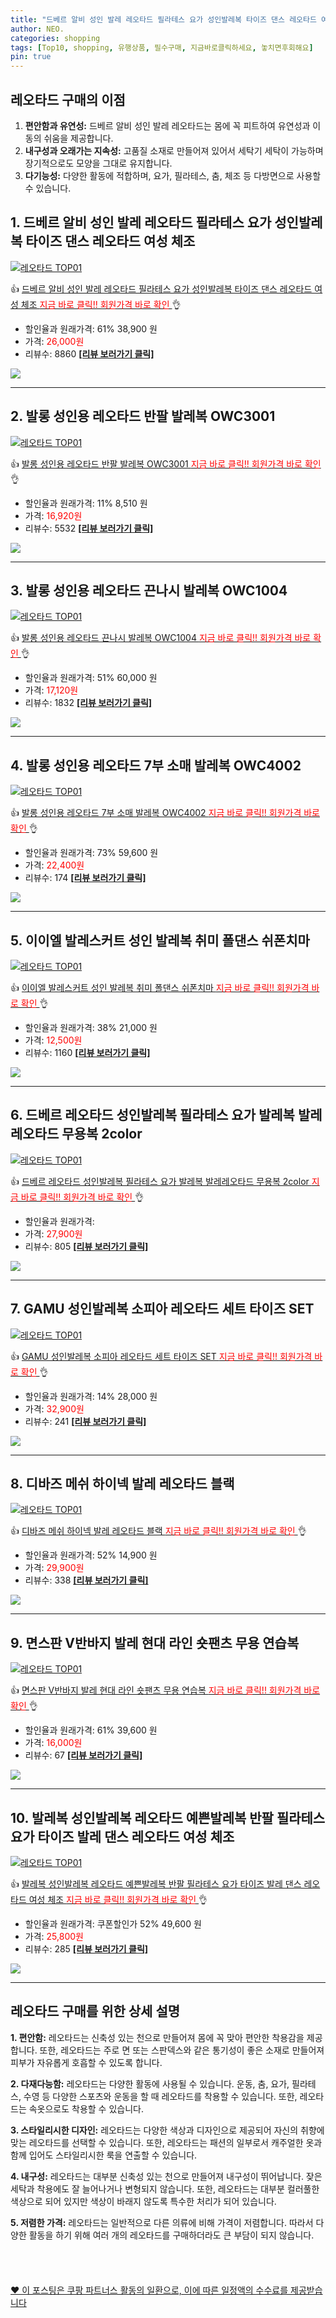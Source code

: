 ```yaml
---
title: "드베르 알비 성인 발레 레오타드 필라테스 요가 성인발레복 타이즈 댄스 레오타드 여성 체조 가격 최저가 할인가 레오타드 최저가 추천 제품 비교"
author: NEO.
categories: shopping
tags: [Top10, shopping, 유행상품, 필수구매, 지금바로클릭하세요, 놓치면후회해요]
pin: true
---
```

## 레오타드 구매의 이점
1. **편안함과 유연성:** 드베르 알비 성인 발레 레오타드는 몸에 꼭 피트하여 유연성과 이동의 쉬움을 제공합니다.
2. **내구성과 오래가는 지속성:** 고품질 소재로 만들어져 있어서 세탁기 세탁이 가능하며 장기적으로도 모양을 그대로 유지합니다.
3. **다기능성:** 다양한 활동에 적합하며, 요가, 필라테스, 춤, 체조 등 다방면으로 사용할 수 있습니다.

   

## 1. 드베르 알비 성인 발레 레오타드 필라테스 요가 성인발레복 타이즈 댄스 레오타드 여성 체조

[![레오타드 TOP01](https://thumbnail10.coupangcdn.com/thumbnails/remote/490x490ex/image/vendor_inventory/f7ea/1ef5140b583cc10d132fe637b9f7d43636056c6d3af4acbfa1adee0eacd0.jpg)](https://link.coupang.com/re/AFFSDP?lptag=AF3617701&subid=GithubCoopas&pageKey=7153809961&traceid=V0-153&itemId=17990705591&vendorItemId=85147278558)


👍 [드베르 알비 성인 발레 레오타드 필라테스 요가 성인발레복 타이즈 댄스 레오타드 여성 체조 <font color=red> 지금 바로 클릭!! 회원가격 바로 확인 </font> ](https://link.coupang.com/re/AFFSDP?lptag=AF3617701&subid=GithubCoopas&pageKey=7153809961&traceid=V0-153&itemId=17990705591&vendorItemId=85147278558) 👌 


- 할인율과 원래가격: 61%  38,900   원
- 가격: <span style='color:red'>26,000원</span>
- 리뷰수: 8860  [**[리뷰 보러가기 클릭]**](https://link.coupang.com/re/AFFSDP?lptag=AF3617701&subid=GithubCoopas&pageKey=7153809961&traceid=V0-153&itemId=17990705591&vendorItemId=85147278558)

[![](/discount_price.png)](https://link.coupang.com/re/AFFSDP?lptag=AF3617701&subid=GithubCoopas&pageKey=7153809961&traceid=V0-153&itemId=17990705591&vendorItemId=85147278558)

---


   

## 2. 발롱 성인용 레오타드 반팔 발레복 OWC3001

[![레오타드 TOP01](https://thumbnail10.coupangcdn.com/thumbnails/remote/490x490ex/image/rs_quotation_api/hm9vf6uv/22af72ddac034a53aab4a892f8fa5359.jpg)](https://link.coupang.com/re/AFFSDP?lptag=AF3617701&subid=GithubCoopas&pageKey=5463418406&traceid=V0-153&itemId=8369470740&vendorItemId=75657199906)


👍 [발롱 성인용 레오타드 반팔 발레복 OWC3001 <font color=red> 지금 바로 클릭!! 회원가격 바로 확인 </font> ](https://link.coupang.com/re/AFFSDP?lptag=AF3617701&subid=GithubCoopas&pageKey=5463418406&traceid=V0-153&itemId=8369470740&vendorItemId=75657199906) 👌 


- 할인율과 원래가격: 11%  8,510   원
- 가격: <span style='color:red'>16,920원</span>
- 리뷰수: 5532  [**[리뷰 보러가기 클릭]**](https://link.coupang.com/re/AFFSDP?lptag=AF3617701&subid=GithubCoopas&pageKey=5463418406&traceid=V0-153&itemId=8369470740&vendorItemId=75657199906)

[![](/discount_price.png)](https://link.coupang.com/re/AFFSDP?lptag=AF3617701&subid=GithubCoopas&pageKey=5463418406&traceid=V0-153&itemId=8369470740&vendorItemId=75657199906)

---


   

## 3. 발롱 성인용 레오타드 끈나시 발레복 OWC1004

[![레오타드 TOP01](https://thumbnail10.coupangcdn.com/thumbnails/remote/490x490ex/image/retail/images/2021/05/05/13/1/ec6fe22e-d24a-4059-869c-fd966cf285a4.jpg)](https://link.coupang.com/re/AFFSDP?lptag=AF3617701&subid=GithubCoopas&pageKey=5463416972&traceid=V0-153&itemId=8369465863&vendorItemId=75657195090)


👍 [발롱 성인용 레오타드 끈나시 발레복 OWC1004 <font color=red> 지금 바로 클릭!! 회원가격 바로 확인 </font> ](https://link.coupang.com/re/AFFSDP?lptag=AF3617701&subid=GithubCoopas&pageKey=5463416972&traceid=V0-153&itemId=8369465863&vendorItemId=75657195090) 👌 


- 할인율과 원래가격: 51%  60,000   원
- 가격: <span style='color:red'>17,120원</span>
- 리뷰수: 1832  [**[리뷰 보러가기 클릭]**](https://link.coupang.com/re/AFFSDP?lptag=AF3617701&subid=GithubCoopas&pageKey=5463416972&traceid=V0-153&itemId=8369465863&vendorItemId=75657195090)

[![](/discount_price.png)](https://link.coupang.com/re/AFFSDP?lptag=AF3617701&subid=GithubCoopas&pageKey=5463416972&traceid=V0-153&itemId=8369465863&vendorItemId=75657195090)

---


   

## 4. 발롱 성인용 레오타드 7부 소매 발레복 OWC4002

[![레오타드 TOP01](https://thumbnail6.coupangcdn.com/thumbnails/remote/490x490ex/image/rs_quotation_api/toiygvww/aadfdff6e4a944bdbce4008d41f2de52.jpg)](https://link.coupang.com/re/AFFSDP?lptag=AF3617701&subid=GithubCoopas&pageKey=5463417717&traceid=V0-153&itemId=8369468434&vendorItemId=75657198013)


👍 [발롱 성인용 레오타드 7부 소매 발레복 OWC4002 <font color=red> 지금 바로 클릭!! 회원가격 바로 확인 </font> ](https://link.coupang.com/re/AFFSDP?lptag=AF3617701&subid=GithubCoopas&pageKey=5463417717&traceid=V0-153&itemId=8369468434&vendorItemId=75657198013) 👌 


- 할인율과 원래가격: 73%  59,600   원
- 가격: <span style='color:red'>22,400원</span>
- 리뷰수: 174  [**[리뷰 보러가기 클릭]**](https://link.coupang.com/re/AFFSDP?lptag=AF3617701&subid=GithubCoopas&pageKey=5463417717&traceid=V0-153&itemId=8369468434&vendorItemId=75657198013)

[![](/discount_price.png)](https://link.coupang.com/re/AFFSDP?lptag=AF3617701&subid=GithubCoopas&pageKey=5463417717&traceid=V0-153&itemId=8369468434&vendorItemId=75657198013)

---


   

## 5. 이이엘 발레스커트 성인 발레복 취미 폴댄스 쉬폰치마

[![레오타드 TOP01](https://thumbnail8.coupangcdn.com/thumbnails/remote/490x490ex/image/vendor_inventory/93ef/449fd53cc141f50317eba1b97a934ac11af356fe010990922a8fb24b056c.jpeg)](https://link.coupang.com/re/AFFSDP?lptag=AF3617701&subid=GithubCoopas&pageKey=7537639731&traceid=V0-153&itemId=19806833248&vendorItemId=86984660778)


👍 [이이엘 발레스커트 성인 발레복 취미 폴댄스 쉬폰치마 <font color=red> 지금 바로 클릭!! 회원가격 바로 확인 </font> ](https://link.coupang.com/re/AFFSDP?lptag=AF3617701&subid=GithubCoopas&pageKey=7537639731&traceid=V0-153&itemId=19806833248&vendorItemId=86984660778) 👌 


- 할인율과 원래가격: 38%  21,000   원
- 가격: <span style='color:red'>12,500원</span>
- 리뷰수: 1160  [**[리뷰 보러가기 클릭]**](https://link.coupang.com/re/AFFSDP?lptag=AF3617701&subid=GithubCoopas&pageKey=7537639731&traceid=V0-153&itemId=19806833248&vendorItemId=86984660778)

[![](/discount_price.png)](https://link.coupang.com/re/AFFSDP?lptag=AF3617701&subid=GithubCoopas&pageKey=7537639731&traceid=V0-153&itemId=19806833248&vendorItemId=86984660778)

---


   

## 6. 드베르 레오타드 성인발레복 필라테스 요가 발레복 발레레오타드 무용복 2color

[![레오타드 TOP01](https://thumbnail8.coupangcdn.com/thumbnails/remote/490x490ex/image/vendor_inventory/3fed/968cc64d196ecfbe6f683808df7d896b08816099ec5f7f98f0d823d690d2.jpg)](https://link.coupang.com/re/AFFSDP?lptag=AF3617701&subid=GithubCoopas&pageKey=6702413608&traceid=V0-153&itemId=15529426271&vendorItemId=82748633326)


👍 [드베르 레오타드 성인발레복 필라테스 요가 발레복 발레레오타드 무용복 2color <font color=red> 지금 바로 클릭!! 회원가격 바로 확인 </font> ](https://link.coupang.com/re/AFFSDP?lptag=AF3617701&subid=GithubCoopas&pageKey=6702413608&traceid=V0-153&itemId=15529426271&vendorItemId=82748633326) 👌 


- 할인율과 원래가격: 
- 가격: <span style='color:red'>27,900원</span>
- 리뷰수: 805  [**[리뷰 보러가기 클릭]**](https://link.coupang.com/re/AFFSDP?lptag=AF3617701&subid=GithubCoopas&pageKey=6702413608&traceid=V0-153&itemId=15529426271&vendorItemId=82748633326)

[![](/discount_price.png)](https://link.coupang.com/re/AFFSDP?lptag=AF3617701&subid=GithubCoopas&pageKey=6702413608&traceid=V0-153&itemId=15529426271&vendorItemId=82748633326)

---


   

## 7. GAMU 성인발레복 소피아 레오타드 세트 타이즈 SET

[![레오타드 TOP01](https://thumbnail6.coupangcdn.com/thumbnails/remote/490x490ex/image/vendor_inventory/ff52/92272bbbccf4ec9996751bf3a9d4640d3fba994ec06e59977e1d88211eb3.jpg)](https://link.coupang.com/re/AFFSDP?lptag=AF3617701&subid=GithubCoopas&pageKey=7604007184&traceid=V0-153&itemId=20122447662&vendorItemId=87474987183)


👍 [GAMU 성인발레복 소피아 레오타드 세트 타이즈 SET <font color=red> 지금 바로 클릭!! 회원가격 바로 확인 </font> ](https://link.coupang.com/re/AFFSDP?lptag=AF3617701&subid=GithubCoopas&pageKey=7604007184&traceid=V0-153&itemId=20122447662&vendorItemId=87474987183) 👌 


- 할인율과 원래가격: 14%  28,000   원
- 가격: <span style='color:red'>32,900원</span>
- 리뷰수: 241  [**[리뷰 보러가기 클릭]**](https://link.coupang.com/re/AFFSDP?lptag=AF3617701&subid=GithubCoopas&pageKey=7604007184&traceid=V0-153&itemId=20122447662&vendorItemId=87474987183)

[![](/discount_price.png)](https://link.coupang.com/re/AFFSDP?lptag=AF3617701&subid=GithubCoopas&pageKey=7604007184&traceid=V0-153&itemId=20122447662&vendorItemId=87474987183)

---


   

## 8. 디바즈 메쉬 하이넥 발레 레오타드 블랙

[![레오타드 TOP01](https://thumbnail10.coupangcdn.com/thumbnails/remote/490x490ex/image/vendor_inventory/9ee1/2f10b659cbe6ebb4ef4597384d5865ec94ee87bf5656d85b46bd8124f86e.jpg)](https://link.coupang.com/re/AFFSDP?lptag=AF3617701&subid=GithubCoopas&pageKey=7542796123&traceid=V0-153&itemId=19832674591&vendorItemId=86934387072)


👍 [디바즈 메쉬 하이넥 발레 레오타드 블랙 <font color=red> 지금 바로 클릭!! 회원가격 바로 확인 </font> ](https://link.coupang.com/re/AFFSDP?lptag=AF3617701&subid=GithubCoopas&pageKey=7542796123&traceid=V0-153&itemId=19832674591&vendorItemId=86934387072) 👌 


- 할인율과 원래가격: 52%  14,900   원
- 가격: <span style='color:red'>29,900원</span>
- 리뷰수: 338  [**[리뷰 보러가기 클릭]**](https://link.coupang.com/re/AFFSDP?lptag=AF3617701&subid=GithubCoopas&pageKey=7542796123&traceid=V0-153&itemId=19832674591&vendorItemId=86934387072)

[![](/discount_price.png)](https://link.coupang.com/re/AFFSDP?lptag=AF3617701&subid=GithubCoopas&pageKey=7542796123&traceid=V0-153&itemId=19832674591&vendorItemId=86934387072)

---


   

## 9. 면스판 V반바지 발레 현대 라인 숏팬츠 무용 연습복

[![레오타드 TOP01](https://thumbnail7.coupangcdn.com/thumbnails/remote/490x490ex/image/vendor_inventory/7147/6c74d8a7ac377dde19357a1c8c1bd29515ceccdebc88473f80e666665427.png)](https://link.coupang.com/re/AFFSDP?lptag=AF3617701&subid=GithubCoopas&pageKey=5085571263&traceid=V0-153&itemId=6907107107&vendorItemId=74199630711)


👍 [면스판 V반바지 발레 현대 라인 숏팬츠 무용 연습복 <font color=red> 지금 바로 클릭!! 회원가격 바로 확인 </font> ](https://link.coupang.com/re/AFFSDP?lptag=AF3617701&subid=GithubCoopas&pageKey=5085571263&traceid=V0-153&itemId=6907107107&vendorItemId=74199630711) 👌 


- 할인율과 원래가격: 61%  39,600   원
- 가격: <span style='color:red'>16,000원</span>
- 리뷰수: 67  [**[리뷰 보러가기 클릭]**](https://link.coupang.com/re/AFFSDP?lptag=AF3617701&subid=GithubCoopas&pageKey=5085571263&traceid=V0-153&itemId=6907107107&vendorItemId=74199630711)

[![](/discount_price.png)](https://link.coupang.com/re/AFFSDP?lptag=AF3617701&subid=GithubCoopas&pageKey=5085571263&traceid=V0-153&itemId=6907107107&vendorItemId=74199630711)

---


   

## 10. 발레복 성인발레복 레오타드 예쁜발레복 반팔 필라테스 요가 타이즈 발레 댄스 레오타드 여성 체조

[![레오타드 TOP01](https://thumbnail9.coupangcdn.com/thumbnails/remote/490x490ex/image/vendor_inventory/16bf/1ddcdf9375ea6fd8e13c80f11153d4fda49432aab10433557f8675705650.jpg)](https://link.coupang.com/re/AFFSDP?lptag=AF3617701&subid=GithubCoopas&pageKey=7809217187&traceid=V0-153&itemId=21176487133&vendorItemId=88237928570)


👍 [발레복 성인발레복 레오타드 예쁜발레복 반팔 필라테스 요가 타이즈 발레 댄스 레오타드 여성 체조 <font color=red> 지금 바로 클릭!! 회원가격 바로 확인 </font> ](https://link.coupang.com/re/AFFSDP?lptag=AF3617701&subid=GithubCoopas&pageKey=7809217187&traceid=V0-153&itemId=21176487133&vendorItemId=88237928570) 👌 


- 할인율과 원래가격: 쿠폰할인가 52%  49,600   원
- 가격: <span style='color:red'>25,800원</span>
- 리뷰수: 285  [**[리뷰 보러가기 클릭]**](https://link.coupang.com/re/AFFSDP?lptag=AF3617701&subid=GithubCoopas&pageKey=7809217187&traceid=V0-153&itemId=21176487133&vendorItemId=88237928570)

[![](/discount_price.png)](https://link.coupang.com/re/AFFSDP?lptag=AF3617701&subid=GithubCoopas&pageKey=7809217187&traceid=V0-153&itemId=21176487133&vendorItemId=88237928570)

---
## 레오타드 구매를 위한 상세 설명
**1. 편안함:**
레오타드는 신축성 있는 천으로 만들어져 몸에 꼭 맞아 편안한 착용감을 제공합니다. 또한, 레오타드는 주로 면 또는 스판덱스와 같은 통기성이 좋은 소재로 만들어져 피부가 자유롭게 호흡할 수 있도록 합니다.

**2. 다재다능함:**
레오타드는 다양한 활동에 사용될 수 있습니다. 운동, 춤, 요가, 필라테스, 수영 등 다양한 스포츠와 운동을 할 때 레오타드를 착용할 수 있습니다. 또한, 레오타드는 속옷으로도 착용할 수 있습니다.

**3. 스타일리시한 디자인:**
레오타드는 다양한 색상과 디자인으로 제공되어 자신의 취향에 맞는 레오타드를 선택할 수 있습니다. 또한, 레오타드는 패션의 일부로서 캐주얼한 옷과 함께 입어도 스타일리시한 룩을 연출할 수 있습니다.

**4. 내구성:**
레오타드는 대부분 신축성 있는 천으로 만들어져 내구성이 뛰어납니다. 잦은 세탁과 착용에도 잘 늘어나거나 변형되지 않습니다. 또한, 레오타드는 대부분 컬러풀한 색상으로 되어 있지만 색상이 바래지 않도록 특수한 처리가 되어 있습니다.

**5. 저렴한 가격:**
레오타드는 일반적으로 다른 의류에 비해 가격이 저렴합니다. 따라서 다양한 활동을 하기 위해 여러 개의 레오타드를 구매하더라도 큰 부담이 되지 않습니다.<br><br><br><br><br> [ ❤  이 포스팅은 쿠팡 파트너스 활동의 일환으로, 이에 따른 일정액의 수수료를 제공받습니다](https://link.coupang.com/a/bcEFyh)